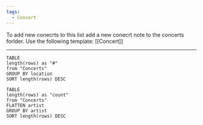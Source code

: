 ```yaml
---
tags:
  - Concert
---
```

To add new conecrts to this list add a new conecrt note to the concerts forlder.
Use the following template: [[Concert]]

---

```dataview
TABLE
length(rows) as "#"
from "Concerts"
GROUP BY location
SORT length(rows) DESC
```

```dataview
TABLE
length(rows) as "count"
from "Concerts"
FLATTEN artist
GROUP BY artist
SORT length(rows) DESC
```

